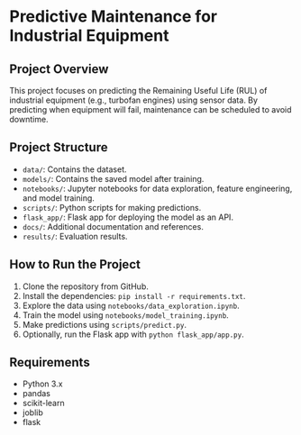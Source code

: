 # Predictive Maintenance for Industrial Equipment

## Project Overview
This project focuses on predicting the Remaining Useful Life (RUL) of industrial equipment (e.g., turbofan engines) using sensor data. By predicting when equipment will fail, maintenance can be scheduled to avoid downtime.

## Project Structure
- `data/`: Contains the dataset.
- `models/`: Contains the saved model after training.
- `notebooks/`: Jupyter notebooks for data exploration, feature engineering, and model training.
- `scripts/`: Python scripts for making predictions.
- `flask_app/`: Flask app for deploying the model as an API.
- `docs/`: Additional documentation and references.
- `results/`: Evaluation results.
## How to Run the Project
1. Clone the repository from GitHub.
2. Install the dependencies: `pip install -r requirements.txt`.
3. Explore the data using `notebooks/data_exploration.ipynb`.
4. Train the model using `notebooks/model_training.ipynb`.
5. Make predictions using `scripts/predict.py`.
6. Optionally, run the Flask app with `python flask_app/app.py`.

## Requirements
- Python 3.x
- pandas
- scikit-learn
- joblib
- flask
